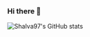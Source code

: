 ### Hi there 👋

![Shalva97's GitHub stats](https://github-readme-stats.vercel.app/api?username=shalva97&show_icons=true&theme=radical)
